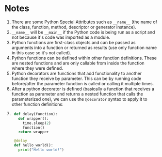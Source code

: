 # Notes
1. There are some Python Special Attributes such as `__name__` (the name of the class, function, method, descriptor or generator instance).
2. `__name__` will be `__main__` if the Python code is being run as a script and not because it's code was imported as a module.
3. Python functions are first-class objects and can be passed as arguments into a function or returned as results (use only function name in this case so it's not called).
4. Python functions can be defined within other function definitions. These are nested functions and are only callable from inside the function where they were defined.
5. Python decorators are functions that add functionality to another function they receive by parameter. This can be by running code before/after the parameter function is called or calling it multiple times.
6. After a python decorator is defined (basically a function that receives a function as parameter and returns a nested function that calls the parameterized one), we can use the `@decorator` syntax to apply it to other function definitions:
7. ```py
    def delay(function):
      def wrapper():
        time.sleep(2)
        function()
      return wrapper
   
    @delay
    def hello_world():
      print("Hello world!")
```